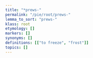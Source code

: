 ```yaml
---
title: "*prews-"
permalink: "/pie/root/prews-"
lemma_to_sort: "prews-"
klass: root
etymology: []
markers: []
synonyms: []
definitions: [["to freeze", "frost"]]
topics: []
---
```

